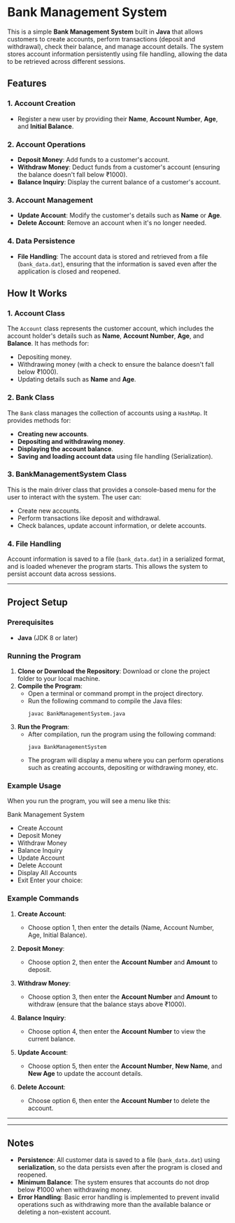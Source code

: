 # Bank Management System

This is a simple **Bank Management System** built in **Java** that allows customers to create accounts, perform transactions (deposit and withdrawal), check their balance, and manage account details. The system stores account information persistently using file handling, allowing the data to be retrieved across different sessions.

## Features

### 1. Account Creation

- Register a new user by providing their **Name**, **Account Number**, **Age**, and **Initial Balance**.

### 2. Account Operations

- **Deposit Money**: Add funds to a customer's account.
- **Withdraw Money**: Deduct funds from a customer's account (ensuring the balance doesn't fall below ₹1000).
- **Balance Inquiry**: Display the current balance of a customer's account.

### 3. Account Management

- **Update Account**: Modify the customer's details such as **Name** or **Age**.
- **Delete Account**: Remove an account when it's no longer needed.

### 4. Data Persistence

- **File Handling**: The account data is stored and retrieved from a file (`bank_data.dat`), ensuring that the information is saved even after the application is closed and reopened.

## How It Works

### 1. **Account Class**

The `Account` class represents the customer account, which includes the account holder's details such as **Name**, **Account Number**, **Age**, and **Balance**. It has methods for:

- Depositing money.
- Withdrawing money (with a check to ensure the balance doesn't fall below ₹1000).
- Updating details such as **Name** and **Age**.

### 2. **Bank Class**

The `Bank` class manages the collection of accounts using a `HashMap`. It provides methods for:

- **Creating new accounts**.
- **Depositing and withdrawing money**.
- **Displaying the account balance**.
- **Saving and loading account data** using file handling (Serialization).

### 3. **BankManagementSystem Class**

This is the main driver class that provides a console-based menu for the user to interact with the system. The user can:

- Create new accounts.
- Perform transactions like deposit and withdrawal.
- Check balances, update account information, or delete accounts.

### 4. **File Handling**

Account information is saved to a file (`bank_data.dat`) in a serialized format, and is loaded whenever the program starts. This allows the system to persist account data across sessions.

---

## Project Setup

### Prerequisites

- **Java** (JDK 8 or later)

### Running the Program

1. **Clone or Download the Repository**: Download or clone the project folder to your local machine.
2. **Compile the Program**:
   - Open a terminal or command prompt in the project directory.
   - Run the following command to compile the Java files:
     ```
     javac BankManagementSystem.java
     ```
3. **Run the Program**:
   - After compilation, run the program using the following command:
     ```
     java BankManagementSystem
     ```
   - The program will display a menu where you can perform operations such as creating accounts, depositing or withdrawing money, etc.

### Example Usage

When you run the program, you will see a menu like this:

Bank Management System

- Create Account
- Deposit Money
- Withdraw Money
- Balance Inquiry
- Update Account
- Delete Account
- Display All Accounts
- Exit Enter your choice:

### Example Commands

1. **Create Account**:
   - Choose option 1, then enter the details (Name, Account Number, Age, Initial Balance).
2. **Deposit Money**:
   - Choose option 2, then enter the **Account Number** and **Amount** to deposit.
3. **Withdraw Money**:

   - Choose option 3, then enter the **Account Number** and **Amount** to withdraw (ensure that the balance stays above ₹1000).

4. **Balance Inquiry**:

   - Choose option 4, then enter the **Account Number** to view the current balance.

5. **Update Account**:

   - Choose option 5, then enter the **Account Number**, **New Name**, and **New Age** to update the account details.

6. **Delete Account**:
   - Choose option 6, then enter the **Account Number** to delete the account.

---

---

## Notes

- **Persistence**: All customer data is saved to a file (`bank_data.dat`) using **serialization**, so the data persists even after the program is closed and reopened.
- **Minimum Balance**: The system ensures that accounts do not drop below ₹1000 when withdrawing money.
- **Error Handling**: Basic error handling is implemented to prevent invalid operations such as withdrawing more than the available balance or deleting a non-existent account.
